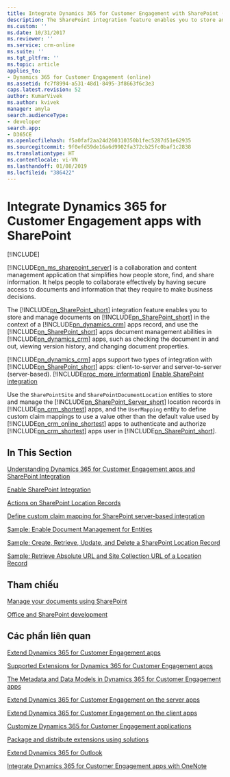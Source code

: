 ```yaml
---
title: Integrate Dynamics 365 for Customer Engagement with SharePoint (Developer Guide for Dynamics 365 for Customer Engagement apps) | MicrosoftDocs
description: The SharePoint integration feature enables you to store and manage documents on SharePoint in the context of a Dynamics 365 for Customer Engagement apps record, and use the SharePoint document management abilities in Dynamics 365 for Customer Engagement apps, such as checking the document in and out, viewing version history, and changing document properties.
ms.custom: ''
ms.date: 10/31/2017
ms.reviewer: ''
ms.service: crm-online
ms.suite: ''
ms.tgt_pltfrm: ''
ms.topic: article
applies_to:
- Dynamics 365 for Customer Engagement (online)
ms.assetid: fc7f8994-a531-48d1-8495-3f8663f6c3e3
caps.latest.revision: 52
author: KumarVivek
ms.author: kvivek
manager: amyla
search.audienceType:
- developer
search.app:
- D365CE
ms.openlocfilehash: f5a0faf2aa24d260310350b1fec5287d51e62935
ms.sourcegitcommit: 9f0efd59de16a6d9902fa372cb25fc0baf1c2838
ms.translationtype: HT
ms.contentlocale: vi-VN
ms.lasthandoff: 01/08/2019
ms.locfileid: "386422"
---
```

# <a name="integrate-dynamics-365-for-customer-engagement-apps-with-sharepoint"></a>Integrate Dynamics 365 for Customer Engagement apps with SharePoint

[!INCLUDE[](../includes/cc_applies_to_update_9_0_0.md)]

[!INCLUDE[pn_ms_sharepoint_server](../includes/pn-ms-sharepoint-server.md)] is a collaboration and content management application that simplifies how people store, find, and share information. It helps people to collaborate effectively by having secure access to documents and information that they require to make business decisions.  
  
 The [!INCLUDE[pn_SharePoint_short](../includes/pn-sharepoint-short.md)] integration feature enables you to store and manage documents on [!INCLUDE[pn_SharePoint_short](../includes/pn-sharepoint-short.md)] in the context of a [!INCLUDE[pn_dynamics_crm](../includes/pn-dynamics-crm.md)] apps record, and use the [!INCLUDE[pn_SharePoint_short](../includes/pn-sharepoint-short.md)] apps document management abilities in [!INCLUDE[pn_dynamics_crm](../includes/pn-dynamics-crm.md)] apps, such as checking the document in and out, viewing version history, and changing document properties.  
  
 [!INCLUDE[pn_dynamics_crm](../includes/pn-dynamics-crm.md)] apps support two types of integration with [!INCLUDE[pn_SharePoint_short](../includes/pn-sharepoint-short.md)] apps: client-to-server and server-to-server (server-based). [!INCLUDE[proc_more_information](../includes/proc-more-information.md)] [Enable SharePoint integration](integration-dev/get-started-sharepoint-integration.md#SPIntegration)  
  
 Use the `SharePointSite` and `SharePointDocumentLocation` entities to store and manage the [!INCLUDE[pn_SharePoint_Server_short](../includes/pn-sharepoint-server-short.md)] location records in [!INCLUDE[pn_crm_shortest](../includes/pn-crm-shortest.md)] apps, and the `UserMapping` entity to define custom claim mappings to use a value other than the default value used by [!INCLUDE[pn_crm_online_shortest](../includes/pn-crm-online-shortest.md)] apps to authenticate and authorize [!INCLUDE[pn_crm_shortest](../includes/pn-crm-shortest.md)] apps user in [!INCLUDE[pn_SharePoint_short](../includes/pn-sharepoint-short.md)].  
  
## <a name="in-this-section"></a>In This Section  
 [Understanding Dynamics 365 for Customer Engagement apps and SharePoint Integration](integration-dev/get-started-sharepoint-integration.md)  
  
 [Enable SharePoint Integration](integration-dev/enable-document-management-entities.md)  
  
 [Actions on SharePoint Location Records](integration-dev/actions-on-sharepoint-location-records.md)  
  
 [Define custom claim mapping for SharePoint server-based integration](integration-dev/define-custom-claim-mapping-sharepoint-server-based-integration.md)  
  
 [Sample: Enable Document Management for Entities](integration-dev/sample-enable-document-management-entities.md)  
  
 [Sample: Create, Retrieve, Update, and Delete a SharePoint Location Record](integration-dev/sample-create-retrieve-update-delete-sharepoint-location-record.md)  
  
 [Sample: Retrieve Absolute URL and Site Collection URL of a Location Record](integration-dev/sample-retrieve-absolute-url-and-site-collection-url-of-a-location-record.md)  
  
## <a name="reference"></a>Tham chiếu  
 [Manage your documents using SharePoint](../admin/manage-documents-using-sharepoint.md)  
  
 [Office and SharePoint development](https://docs.microsoft.com/visualstudio/vsto/office-and-sharepoint-development-in-visual-studio)  
   
## <a name="related-sections"></a>Các phần liên quan  
 [Extend Dynamics 365 for Customer Engagement apps](extend-dynamics-365-server.md)  
  
 [Supported Extensions for Dynamics 365 for Customer Engagement apps](supported-extensions.md)  
  
 [The Metadata and Data Models in Dynamics 365 for Customer Engagement apps](metadata-data-models.md)  
  
 [Extend Dynamics 365 for Customer Engagement on the server apps](extend-dynamics-365-server.md)  
  
 [Extend Dynamics 365 for Customer Engagement on the client apps](extend-client.md)  
  
 [Customize Dynamics 365 for Customer Engagement applications](customize-dev/customize-applications.md)  
  
 [Package and distribute extensions using solutions](package-distribute-extensions-use-solutions.md)  
  
 [Extend Dynamics 365 for Outlook](extend-customer-engagement-outlook.md)  
  
 [Integrate Dynamics 365 for Customer Engagement apps with OneNote](integration-dev/integrate-onenote.md) 
  
 
